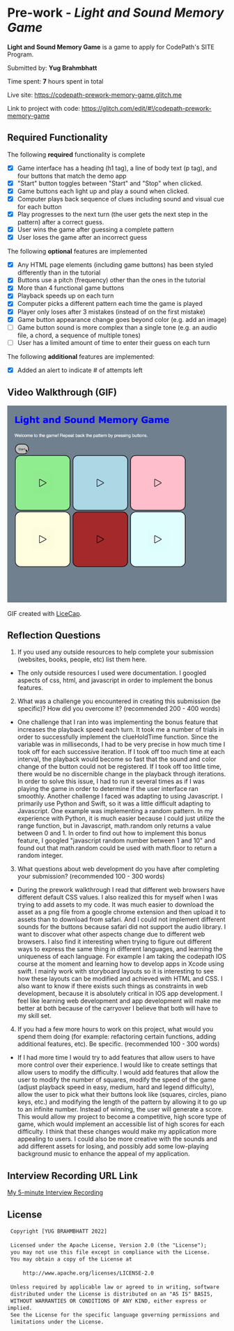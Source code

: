 # Pre-work - *Light and Sound Memory Game*

 **Light and Sound Memory Game** is a game to apply for CodePath's SITE Program. 

 Submitted by: **Yug Brahmbhatt**


 Time spent: **7** hours spent in total

 Live site: https://codepath-prework-memory-game.glitch.me
 
 Link to project with code: https://glitch.com/edit/#!/codepath-prework-memory-game


 ## Required Functionality
 

 The following **required** functionality is complete
 * [X] Game interface has a heading (h1 tag), a line of body text (p tag), and four buttons that match the demo app
 * [X] "Start" button toggles between "Start" and "Stop" when clicked. 
 * [X] Game buttons each light up and play a sound when clicked. 
 * [X] Computer plays back sequence of clues including sound and visual cue for each button
 * [X] Play progresses to the next turn (the user gets the next step in the pattern) after a correct guess. 
 * [X] User wins the game after guessing a complete pattern
 * [X] User loses the game after an incorrect guess

 The following **optional** features are implemented
 * [X] Any HTML page elements (including game buttons) has been styled differently than in the tutorial
 * [X] Buttons use a pitch (frequency) other than the ones in the tutorial
 * [X] More than 4 functional game buttons
 * [X] Playback speeds up on each turn
 * [X] Computer picks a different pattern each time the game is played
 * [X] Player only loses after 3 mistakes (instead of on the first mistake)
 * [X] Game button appearance change goes beyond color (e.g. add an image)
 * [ ] Game button sound is more complex than a single tone (e.g. an audio file, a chord, a sequence of multiple tones)
 * [ ] User has a limited amount of time to enter their guess on each turn

 The following **additional** features are implemented:

 - [X] Added an alert to indicate # of attempts left

 ## Video Walkthrough (GIF)

<img src='https://github.com/Ybrahm22/Light-and-Sound-Memory-Game/blob/main/Prework%20walkthrough.gif' title='Video Walkthrough' width='' alt='Video Walkthrough' />

GIF created with [LiceCap](http://www.cockos.com/licecap/).

 ## Reflection Questions
 1. If you used any outside resources to help complete your submission (websites, books, people, etc) list them here. 
 - The only outside resources I used were documentation. I googled aspects of css, html, and javascript in order to implement the bonus features. 

 2. What was a challenge you encountered in creating this submission (be specific)? How did you overcome it? (recommended 200 - 400 words) 
 - One challenge that I ran into was implementing the bonus feature that increases the playback speed each turn. It took me a number of trials in order to successfully implement the clueHoldTime function. Since the variable was in milliseconds, I had to be very precise in how much time I took off for each successive iteration. If I took off too much time at each interval, the playback would become so fast that the sound and color change of the button could not be registered. If I took off too little time, there would be no discernible change in the playback through iterations. In order to solve this issue, I had to run it several times as if I was playing the game in order to determine if the user interface ran smoothly. Another challenge I faced was adapting to using Javascript. I primarily use Python and Swift, so it was a little difficult adapting to Javascript. One example was implementing a random pattern. In my experience with Python, it is much easier because I could just utilize the range function, but in Javascript, math.random only returns a value between 0 and 1. In order to find out how to implement this bonus feature, I googled "javascript random number between 1 and 10" and found out that math.random could be used with math.floor to return a random integer.

 3. What questions about web development do you have after completing your submission? (recommended 100 - 300 words) 
 - During the prework walkthrough I read that different web browsers have different default CSS values. I also realized this for myself when I was trying to add assets to my code. It was much easier to download the asset as a png file from a google chrome extension and then upload it to assets than to download from safari. And I could not implement different sounds for the buttons because safari did not support the audio library. I want to discover what other aspects change due to different web browsers. I also find it interesting when trying to figure out different ways to express the same thing in different languages, and learning the uniqueness of each language. For example I am taking the codepath IOS course at the moment and learning how to develop apps in Xcode using swift. I mainly work with storyboard layouts so it is interesting to see how these layouts can be modified and achieved with HTML and CSS. I also want to know if there exists such things as constraints in web development, because it is absolutely critical in IOS app development. I feel like learning web development and app development will make me better at both because of the carryover I believe that both will have to my skill set. 

 4. If you had a few more hours to work on this project, what would you spend them doing (for example: refactoring certain functions, adding additional features, etc). Be specific. (recommended 100 - 300 words) 
 - If I had more time I would try to add features that allow users to have more control over their experience. I would like to create settings that allow users to modify the difficulty. I would add features that allow the user to modify the number of squares, modify the speed of the game (adjust playback speed in easy, medium, hard and legend difficulty), allow the user to pick what their buttons look like (squares, circles, piano keys, etc.) and modifying the length of the pattern by allowing it to go up to an infinite number. Instead of winning, the user will generate a score. This would allow my project to become a competitive, high score type of game, which would implement an accessible list of high scores for each difficulty. I think that these changes would make my application more appealing to users. I could also be more creative with the sounds and add different assets for losing, and possibly add some low-playing background music to enhance the appeal of my application.



 ## Interview Recording URL Link

 [My 5-minute Interview Recording](https://www.loom.com/share/dc2ce8412909412db1e74ae2f950f204)


 ## License

     Copyright [YUG BRAHMBHATT 2022]

     Licensed under the Apache License, Version 2.0 (the "License");
     you may not use this file except in compliance with the License.
     You may obtain a copy of the License at

         http://www.apache.org/licenses/LICENSE-2.0

     Unless required by applicable law or agreed to in writing, software
     distributed under the License is distributed on an "AS IS" BASIS,
     WITHOUT WARRANTIES OR CONDITIONS OF ANY KIND, either express or implied.
     See the License for the specific language governing permissions and
     limitations under the License.
